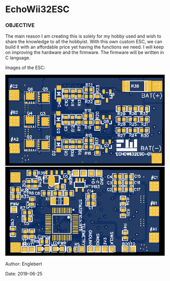 # EchoWii32ESC
### OBJECTIVE
The main reason I am creating this is solely for my hobby used and wish to share the knowledge to all the hobbyist. With this own custom ESC,
we can build it with an affordable price yet having the functions we need. I will keep on improving the hardware and the firmware. The firmware
will be written in C language.

Images of the ESC:

![Top of the PCB](https://raw.githubusercontent.com/englebert/EchoWii32ESC/master/schematics/v1/EchoWii32ESC-top.png)
![Bottom of the PCB](https://raw.githubusercontent.com/englebert/EchoWii32ESC/master/schematics/v1/EchoWii32ESC-bottom.png)

Author: Englebert

Date: 2019-06-25
